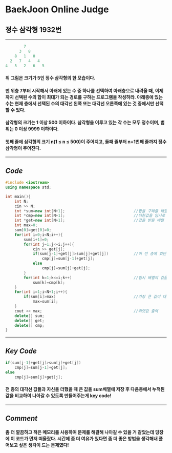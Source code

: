 # **BaekJoon Online Judge**
## 정수 삼각형 1932번
---
```cpp
        7
      3   8
    8   1   0
  2   7   4   4
4   5   2   6   5
```
#### 위 그림은 크기가 5인 정수 삼각형의 한 모습이다.

#### 맨 위층 7부터 시작해서 아래에 있는 수 중 하나를 선택하여 아래층으로 내려올 때, 이제까지 선택된 수의 합이 최대가 되는 경로를 구하는 프로그램을 작성하라. 아래층에 있는 수는 현재 층에서 선택된 수의 대각선 왼쪽 또는 대각선 오른쪽에 있는 것 중에서만 선택할 수 있다.

#### 삼각형의 크기는 1 이상 500 이하이다. 삼각형을 이루고 있는 각 수는 모두 정수이며, 범위는 0 이상 9999 이하이다.

#### 첫째 줄에 삼각형의 크기 n(1 ≤ n ≤ 500)이 주어지고, 둘째 줄부터 n+1번째 줄까지 정수 삼각형이 주어진다.
---
## **_Code_**
```cpp
#include <iostream>
using namespace std;

int main(){
    int N;
    cin >> N;
    int *sum=new int[N+1];                              //합을 구해줄 배열 동적 할당
    int *cmp=new int[N+1];                              //더한값을 임시로 저장해줄 배열 동적 할당
    int *get=new int[N+1];                              //값을 받을 배열 동적 할당
    int max=0;
    sum[0]=get[0]=0;
    for(int i=0;i<N;i++){
        sum[i+1]=0;
        for(int j=1;j<=i;j++){
            cin >> get[j];
            if(sum[j-1]+get[j]>sum[j]+get[j])           //이 전 층에 있던 대각선의 값들 중 자신의 더한값이 큰값을 임시 배열에 저장           
                cmp[j]=sum[j-1]+get[j];
            else
                cmp[j]=sum[j]+get[j];
        }
        for(int k=1;k<=i;k++)                           //임시 배열의 값을 sum배열에 복사
            sum[k]=cmp[k];
    }
    for(int i=1;i<N+1;i++){
        if(sum[i]>max)                                  //가장 큰 값이 대각선으로 내려왔을 때의 최대 값이다.
            max=sum[i];
    }
    cout << max;                                        //최댓값 출력
    delete[] sum;
    delete[] get;
    delete[] cmp;
}
```
---
## **_Key Code_**
```cpp
if(sum[j-1]+get[j]>sum[j]+get[j])              
    cmp[j]=sum[j-1]+get[j];
else
    cmp[j]=sum[j]+get[j];
```
#### 전 층의 대각선 값들과 자신을 더했을 때 큰 값을 sum배열에 저장 후 다음층에서 누적된 값을 비교하여 나아갈 수 있도록 만들어주는게 key code!
---
## **_Comment_**
#### 좀 더 깔끔하고 적은 메모리를 사용하여 문제를 해결해 나아갈 수 있을 거 같았는데 당장에 이 코드가 먼저 떠올랐다. 시간에 좀 더 여유가 있다면 좀 더 좋은 방법을 생각해내 풀어보고 싶은 생각이 드는 문제였다!
